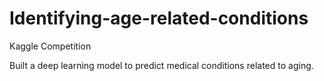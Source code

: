 # Identifying-age-related-conditions
Kaggle Competition

Built a deep learning model to predict medical conditions related to aging.

